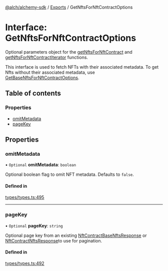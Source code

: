 [@alch/alchemy-sdk](../README.md) / [Exports](../modules.md) / GetNftsForNftContractOptions

# Interface: GetNftsForNftContractOptions

Optional parameters object for the [getNftsForNftContract](../classes/Alchemy.md#getnftsfornftcontract) and
[getNftsForNftContractIterator](../classes/Alchemy.md#getnftsfornftcontractiterator) functions.

This interface is used to fetch NFTs with their associated metadata. To get
Nfts without their associated metadata, use [GetBaseNftsForNftContractOptions](GetBaseNftsForNftContractOptions.md).

## Table of contents

### Properties

- [omitMetadata](GetNftsForNftContractOptions.md#omitmetadata)
- [pageKey](GetNftsForNftContractOptions.md#pagekey)

## Properties

### omitMetadata

• `Optional` **omitMetadata**: `boolean`

Optional boolean flag to omit NFT metadata. Defaults to `false`.

#### Defined in

[types/types.ts:495](https://github.com/alchemyplatform/alchemy-sdk-js/blob/865aa2b/src/types/types.ts#L495)

___

### pageKey

• `Optional` **pageKey**: `string`

Optional page key from an existing [NftContractBaseNftsResponse](NftContractBaseNftsResponse.md) or
[NftContractNftsResponse](NftContractNftsResponse.md)to use for pagination.

#### Defined in

[types/types.ts:492](https://github.com/alchemyplatform/alchemy-sdk-js/blob/865aa2b/src/types/types.ts#L492)
